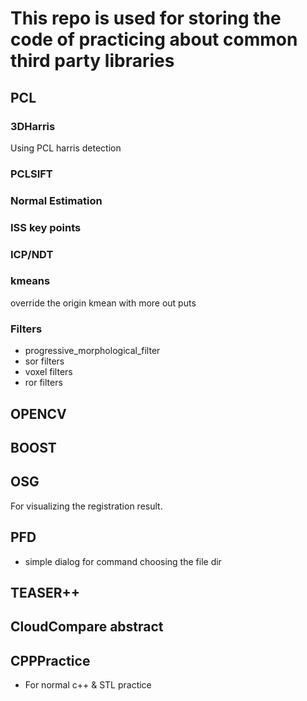 # This repo is used for storing the code of practicing about common third party libraries

## PCL
### 3DHarris
Using PCL harris detection
### PCLSIFT

### Normal Estimation

### ISS key points

### ICP/NDT

### kmeans
override the origin kmean with more out puts
### Filters
- progressive_morphological_filter
- sor filters
- voxel filters
- ror filters

## OPENCV

## BOOST

## OSG
For visualizing the registration result.

## PFD
- simple dialog for command choosing the file dir

## TEASER++

## CloudCompare abstract

## CPPPractice
- For normal c++ & STL practice